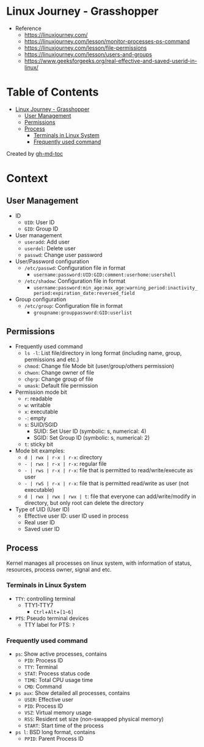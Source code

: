 # Linux Journey - Grasshopper

- Reference
  - https://linuxjourney.com/
  - https://linuxjourney.com/lesson/monitor-processes-ps-command
  - https://linuxjourney.com/lesson/file-permissions
  - https://linuxjourney.com/lesson/users-and-groups
  - https://www.geeksforgeeks.org/real-effective-and-saved-userid-in-linux/

# Table of Contents

- [Linux Journey - Grasshopper](#linux-journey---grasshopper)
  - [User Management](#user-management)
  - [Permissions](#permissions)
  - [Process](#process)
    - [Terminals in Linux System](#terminals-in-linux-system)
    - [Frequently used command](#frequently-used-command)

Created by [gh-md-toc](https://github.com/ekalinin/github-markdown-toc)

# Context

## User Management

- ID
  - `UID`: User ID
  - `GID`: Group ID
- User management
  - `useradd`: Add user
  - `userdel`: Delete user
  - `passwd`: Change user password
- User/Password configuration
  - `/etc/passwd`: Configuration file in format
    - `username:password:UID:GID:comment:userhome:usershell`
  - `/etc/shadow`: Configuration file in format
    - `username:password:min_age:max_age:warning_period:inactivity_period:expiration_date:reversed_field`
- Group configuration
  - `/etc/group`: Configuration file in format
    - `groupname:grouppassword:GID:userlist`

## Permissions

- Frequently used command
  - `ls -l`: List file/directory in long format (including name, group, permissions and etc.)
  - `chmod`: Change file Mode bit (user/group/others permission)
  - `chwon`: Change owner of file
  - `chgrp`: Change group of file
  - `umask`: Default file permission
- Permission mode bit
  - `r`: readable
  - `w`: writable
  - `x`: executable
  - `-`: empty
  - `s`: SUID/SGID
    - SUID: Set User ID (symbolic: s, numerical: 4)
    - SGID: Set Group ID (symbolic: s, numerical: 2)
  - `t`: sticky bit
- Mode bit examples:
  - `d | rwx | r-x | r-x`: directory
  - `- | rwx | r-x | r-x`: regular file
  - `- | rws | r-x | r-x`: file that is permitted to read/write/execute as user
  - `- | rwS | r-x | r-x`: file that is permitted read/write as user (not executable)
  - `d | rwx | rwx | rwx | t`: file that everyone can add/write/modify in directory, but only root can delete the directory
- Type of UID (User ID)
  - Effective user ID: user ID used in process
  - Real user ID
  - Saved user ID

## Process

Kernel manages all processes on linux system, with information of status, resources, process owner, signal and etc.

### Terminals in Linux System

- `TTY`: controlling terminal
  - TTY1-TTY7
    - `Ctrl`+`Alt`+`[1~6]`
- `PTS`: Pseudo terminal devices
  - TTY label for PTS: `?`

### Frequently used command

- `ps`: Show active processes, contains
  - `PID`: Process ID
  - `TTY`: Terminal
  - `STAT`: Process status code
  - `TIME`: Total CPU usage time
  - `CMD`: Command
- `ps aux`: Show detailed all processes, contains
  - `USER`: Effective user
  - `PID`: Process ID
  - `VSZ`: Virtual memory usage
  - `RSS`: Resident set size (non-swapped physical memory)
  - `START`: Start time of the process
- `ps l`: BSD long format, contains
  - `PPID`: Parent Process ID
